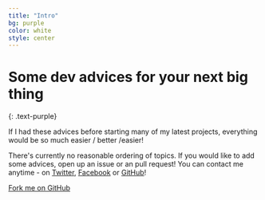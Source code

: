 ```yaml
---
title: "Intro"
bg: purple
color: white
style: center
---
```


# Some dev advices for your next big thing 
{: .text-purple}


If I had these advices before starting many of my latest projects, everything would be so much easier / better /easier! 

There's currently no reasonable ordering of topics. If you would like to add some advices, open up an issue or an pull request! You can contact me anytime - on [Twitter](https://twitter.com/jollife), [Facebook](https://www.facebook.com/jollife) or [GitHub](https://github.com/johannesnagl)! 

<span id="forkongithub">
  <a href="{{ site.source_link }}" class="bg-blue">
    Fork me on GitHub
  </a>
</span>